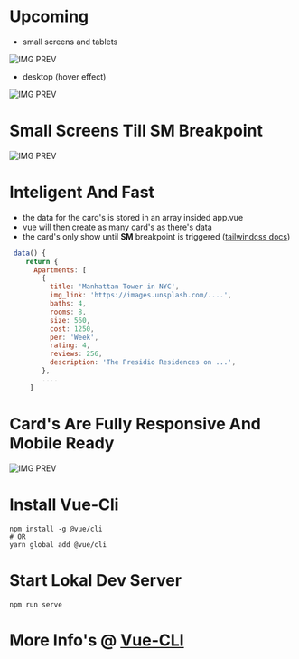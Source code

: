 # Upcoming

- small screens and tablets

![IMG PREV](https://s3.amazonaws.com/awesomescreenshot/upload/1417516/1457799/8e25534b-7d14-438a-4da3-bebecbe8d052.png?AWSAccessKeyId=AKIAJSCJQ2NM3XLFPVKA&Expires=1599003753&Signature=DPGWn00qTNgv%2BoVR8SNrhT7vUcw%3D "Cards")


- desktop (hover effect)

![IMG PREV](https://www.awesomescreenshot.com/upload/1417516/1457799/19596f81-6018-49ba-53ed-07d830aca214.png "Cards")

# Small Screens Till SM Breakpoint
![IMG PREV](https://www.awesomescreenshot.com/upload/1417516/1457799/8a25a538-3cc9-43bf-4259-3f06aa6d59a6.png "Cards")

# Inteligent And Fast
- the data for the card's is stored in an array insided app.vue
- vue will then create as many card's as there's data
- the card's only show until **SM** breakpoint is triggered ([tailwindcss docs](https://tailwindcss.com/docs/breakpoints#app))

```javascript
 data() {
    return {
      Apartments: [
        {
          title: 'Manhattan Tower in NYC',
          img_link: 'https://images.unsplash.com/....',
          baths: 4,
          rooms: 8,
          size: 560,
          cost: 1250,
          per: 'Week',
          rating: 4,
          reviews: 256,
          description: 'The Presidio Residences on ...',
        },
        ....
     ]
```
# Card's Are Fully Responsive And Mobile Ready

![IMG PREV](https://s3.amazonaws.com/awesomescreenshot/upload/1417516/1457799/10e1acef-3c58-4441-4e8e-f73881eea543.png?AWSAccessKeyId=AKIAJSCJQ2NM3XLFPVKA&Expires=1598948943&Signature=qdazsdnEiJiLADc0O5eTybNht%2Fo%3D "Title")

# Install Vue-Cli
```
npm install -g @vue/cli
# OR
yarn global add @vue/cli
```
# Start Lokal Dev Server
```
npm run serve
```
# More Info's @ [Vue-CLI](https://cli.vuejs.org/)



